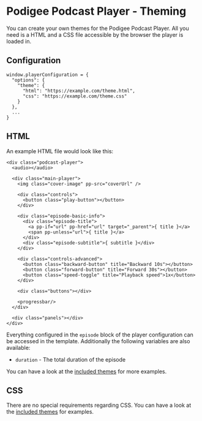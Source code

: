 # Podigee Podcast Player - Theming

You can create your own themes for the Podigee Podcast Player. All you need is a HTML and a CSS file accessible by the browser the player is loaded in.

## Configuration

```
window.playerConfiguration = {
  "options": {
    "theme": {
      "html": "https://example.com/theme.html",
      "css": "https://example.com/theme.css"
    }
  },
  ...
}
```

## HTML

An example HTML file would look like this:


```
<div class="podcast-player">
  <audio></audio>

  <div class="main-player">
    <img class="cover-image" pp-src="coverUrl" />

    <div class="controls">
      <button class="play-button"></button>
    </div>

    <div class="episode-basic-info">
      <div class="episode-title">
        <a pp-if="url" pp-href="url" target="_parent">{ title }</a>
        <span pp-unless="url">{ title }</a>
      </div>
      <div class="episode-subtitle">{ subtitle }</div>
    </div>

    <div class="controls-advanced">
      <button class="backward-button" title="Backward 10s"></button>
      <button class="forward-button" title="Forward 30s"></button>
      <button class="speed-toggle" title="Playback speed">1x</button>
    </div>

    <div class="buttons"></div>

    <progressbar/>
  </div>

  <div class="panels"></div>
</div>
```

Everything configured in the `episode` block of the player configuration can be accessed in the template. Additionally the following variables are also available:

- `duration` - The total duration of the episode

You can have a look at the [included themes](src/themes) for more examples.

## CSS

There are no special requirements regarding CSS. You can have a look at the [included themes](src/themes) for examples.
